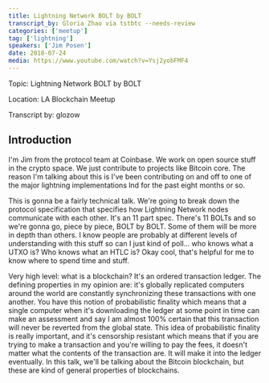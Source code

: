 ```yaml
---
title: Lightning Network BOLT by BOLT
transcript_by: Gloria Zhao via tstbtc --needs-review
categories: ['meetup']
tag: ['lightning']
speakers: ['Jim Posen']
date: 2018-07-24
media: https://www.youtube.com/watch?v=Ysj2yobFMF4
---
```



Topic: Lightning Network BOLT by BOLT

Location: LA Blockchain Meetup

Transcript by: glozow

## Introduction

I'm Jim from the protocol team at Coinbase. We work on open source stuff in the crypto space. We just contribute to projects like Bitcoin core. The reason I'm talking about this is I've been contributing on and off to one of the major lightning implementations lnd for the past eight months or so.

This is gonna be a fairly technical talk. We're going to break down the protocol specification that specifies how Lightning Network nodes communicate with each other. It's an 11 part spec. There's 11 BOLTs and so we're gonna go, piece by piece, BOLT by BOLT. Some of them will be more in depth than others. I know people are probably at different levels of understanding with this stuff so can I just kind of poll... who knows what a UTXO is? Who knows what an HTLC is? Okay cool, that's helpful for me to know where to spend time and stuff.

Very high level: what is a blockchain? It's an ordered transaction ledger. The defining properties in my opinion are: it's globally replicated computers around the world are constantly synchronizing these transactions with one another. You have this notion of probabilistic finality which means that a single computer when it's downloading the ledger at some point in time can make an assessment and say I am almost 100% certain that this transaction will never be reverted from the global state. This idea of probabilistic finality is really important, and it's censorship resistant which means that if you are trying to make a transaction and you're willing to pay the fees, it doesn't matter what the contents of the transaction are. It will make it into the ledger eventually. In this talk, we'll be talking about the Bitcoin blockchain, but these are kind of general properties of blockchains.